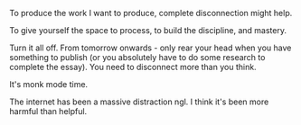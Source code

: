 To produce the work I want to produce, complete disconnection might help.

To give yourself the space to process, to build the discipline, and mastery.

Turn it all off. From tomorrow onwards - only rear your head when you have something to publish (or you absolutely have to do some research to complete the essay). You need to disconnect more than you think.

It's monk mode time.

The internet has been a massive distraction ngl. I think it's been more harmful than helpful.

